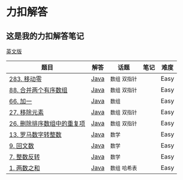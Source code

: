 # 力扣解答

 这是我的力扣解答笔记
 ----------------
[英文版](./README.md)

| 题目 | 解答 | 话题 | 笔记 | 难度 | 
| ----- | -------- | ----- | ---- | ---------- |
|[283. 移动零](https://leetcode-cn.com/problems/move-zeroes/) | [Java](./Code/Java/283/MoveZeroes.java)| `数组` `双指针` | |Easy|
|[88. 合并两个有序数组](https://leetcode-cn.com/problems/merge-sorted-array/) | [Java](./Code/Java/88/MergeSortedArray.java)|`数组` `双指针`| |Easy|
|[66. 加一](https://leetcode-cn.com/problems/plus-one/) | [Java](./Code/Java/66/PlusOne.java)|`数组`| |Easy|
|[27. 移除元素](https://leetcode-cn.com/problems/remove-element/) | [Java](./Code/Java/27/RemoveElement.java)|`数组` `双指针`| |Easy|
|[26. 删除排序数组中的重复项](https://leetcode-cn.com/problems/remove-duplicates-from-sorted-array/) | [Java](./Code/Java/26/RemoveDuplicatesFromSortedArray.java)|`数组` `双指针` | |Easy|
|[13. 罗马数字转整数](https://leetcode-cn.com/problems/roman-to-integer/) | [Java](./Code/Java/13/RomanToInteger.java)|`数学` | |Easy|
|[9. 回文数](https://leetcode-cn.com/problems/palindrome-number/) | [Java](./Code/Java/9/PalindromeNumber.java)|`数学` | |Easy|
|[7. 整数反转](https://leetcode-cn.com/problems/reverse-integer/) | [Java](./Code/Java/7/ReverseInteger.java)|`数学` | |Easy|
|[1. 两数之和](https://leetcode-cn.com/problems/two-sum/) | [Java](./Code/Java/1/TwoSum.java)|`数组` `哈希表` | |Easy|




